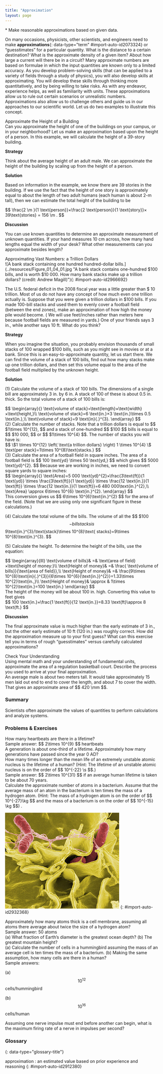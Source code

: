```yaml
---
title: "Approximation"
layout: page
---
```



<div data-type="abstract" markdown="1">
* Make reasonable approximations based on given data.

</div>

On many occasions, physicists, other scientists, and engineers need to make 
**approximations**{: data-type="term" #import-auto-id2073324} or “guesstimates”
for a particular quantity. What is the distance to a certain destination? What
is the approximate density of a given item? About how large a current will there
be in a circuit? Many approximate numbers are based on formulae in which the
input quantities are known only to a limited accuracy. As you develop
problem-solving skills (that can be applied to a variety of fields through a
study of physics), you will also develop skills at approximating. You will
develop these skills through thinking more quantitatively, and by being willing
to take risks. As with any endeavor, experience helps, as well as familiarity
with units. These approximations allow us to rule out certain scenarios or
unrealistic numbers. Approximations also allow us to challenge others and guide
us in our approaches to our scientific world. Let us do two examples to
illustrate this concept.

<div data-type="example" markdown="1">
<div data-type="title">
Approximate the Height of a Building
</div>
Can you approximate the height of one of the buildings on your campus, or in your neighborhood? Let us make an approximation based upon the height of a person. In this example, we will calculate the height of a 39-story building.

**Strategy**

Think about the average height of an adult male. We can approximate the height
of the building by scaling up from the height of a person.

**Solution**

Based on information in the example, we know there are 39 stories in the
building. If we use the fact that the height of one story is approximately equal
to about the length of two adult humans (each human is about 2-m tall), then we
can estimate the total height of the building to be

<div data-type="equation" id="eip-159">
 $$ \frac{2 \m }{1 \text{person}}×\frac{2 \text{person}}{1 \text{story}}× 39\text{stories} 
= 156 \m . $$ 
</div>

**Discussion**

You can use known quantities to determine an approximate measurement of unknown
quantities. If your hand measures 10 cm across, how many hand lengths equal the
width of your desk? What other measurements can you approximate besides length?

</div>

<div data-type="example" markdown="1">
<div data-type="title">
Approximating Vast Numbers: a Trillion Dollars
</div>
![A bank stack containing one hundred hundred-dollar bills.](../resources/Figure_01_04_01.jpg "A bank stack contains one-hundred $100 bills, and is worth $10 000. How many bank stacks make up a trillion dollars? (credit: Andrew Magill)"){: #import-auto-id2966692}

The U.S. federal deficit in the 2008 fiscal year was a little greater than $ 10
trillion. Most of us do not have any concept of how much even one trillion
actually is. Suppose that you were given a trillion dollars in $100 bills. If
you made 100-bill stacks and used them to evenly cover a football field (between
the end zones), make an approximation of how high the money pile would become. (
We will use feet/inches rather than meters here because football fields are
measured in yards.) One of your friends says 3 in., while another says 10 ft.
What do you think?

**Strategy**

When you imagine the situation, you probably envision thousands of small stacks
of 100 wrapped $100 bills, such as you might see in movies or at a bank. Since
this is an easy-to-approximate quantity, let us start there. We can find the
volume of a stack of 100 bills, find out how many stacks make up one trillion
dollars, and then set this volume equal to the area of the football field
multiplied by the unknown height.

**Solution**

(1) Calculate the volume of a stack of 100 bills. The dimensions of a single
bill are approximately 3 in. by 6 in. A stack of 100 of these is about 0.5 in.
thick. So the total volume of a stack of 100 bills is:

<div data-type="equation" id="eip-51">
 $$ \begin{array}{}
\text{volume of stack}=\text{length}×\text{width}×\text{height,}\\ \text{volume of stack}=6 \text{in.}×3 \text{in.}\times 0.5 \text{in.},\\ \text{volume of stack}=9 \text{in}{.}^{3}.
\end{array} $$ 
</div>
(2) Calculate the number of stacks. Note that a trillion dollars is equal to $$ $1\times 10^{12}, $$ 
and a stack of one-hundred $$ $100 $$ bills is equal to $$ $10 000, $$
or $$ $1\times 10^{4} $$. The number of stacks you will have is:

<div data-type="equation" id="eip-203">
 $$ \$1 \times 10^{12}
\left( \text{a trillion dollars} \right)
 1 \times 10^{4} \$ \text{per stack}=1\times 10^{8}\text{stacks.} $$ 
</div>
(3) Calculate the area of a football field in square inches. The area of a football field is  
$$ 100 \text{yd} \times 50 \text{yd,} $$ 
which gives $$ 5000 \text{yd}^{2}. $$
Because we are working in inches, we need to convert square yards to square
inches:

<div data-type="equation" id="eip-446">
 $$ \begin{array}{}
\text{Area}=5 000 \text{yd}^{2}×\frac{3\text{ft}}{1 \text{yd}} \times 
\frac{3\text{ft}}{1 \text{yd}} \times \frac{12 \text{in.}}{1 \text{ft}}
\times \frac{12 \text{in.}}{1 \text{ft}}=6 480 000\text{in.}^{2},\\ 
\text{Area} \approx 6\times 10^{6} \text{in.}^{2}.
\end{array} $$ 
</div>
This conversion gives us $$ 6\times 10^{6}\text{in.}^{2} $$ 
for the area of the field. (Note that we are using only one significant figure
in these calculations.)

(4) Calculate the total volume of the bills. The volume of all the $$ $100 $$ -bill
stacks is $$ 9\text{in.}^{3}/\text{stack}\times 10^{8}\text{
stacks}=9\times 10^{8}\text{in.}^{3}. $$

(5) Calculate the height. To determine the height of the bills, use the
equation:

<div data-type="equation" id="eip-690">
 $$ \begin{array}{lll}
\text{volume of bills}& =& \text{area of field}×\text{height of money:}\\ \text{Height of money}& =& \frac{ \text{volume of bills}}{\text{area of field}},\\ \text{Height of money}& =& \frac{9\times 10^{8}\text{in}{.}^{3}}{6\times 10^{6}{\text{in.}}^{2}}=1.33\times 10^{2}\text{in.,}\\ \text{Height of money}& \approx & 1\times 10^{2}\text{in.}=100 \text{in.}
\end{array} $$ 
</div>
The height of the money will be about 100 in. high. Converting this value to feet gives

<div data-type="equation" id="eip-635">
 $$ 100 \text{in.}×\frac{1 \text{ft}}{12 \text{in.}}=8.33 \text{ft}\approx 8 \text{ft.} $$ 
</div>

**Discussion**

The final approximate value is much higher than the early estimate of 3 in., but
the other early estimate of 10 ft (120 in.) was roughly correct. How did the
approximation measure up to your first guess? What can this exercise tell you in
terms of rough “guesstimates” versus carefully calculated approximations?

</div>

<div data-type="exercise" data-print-placement="here" data-element-type="check-understanding" data-label="">
<div data-type="title">
Check Your Understanding
</div>
<div data-type="problem" markdown="1">
Using mental math and your understanding of fundamental units, approximate the area of a regulation basketball court. Describe the process you used to arrive at your final approximation.

</div>
<div data-type="solution" data-print-placement="here" markdown="1">
An average male is about two meters tall. It would take approximately 15 men 
laid out end to end to cover the length, and about 7 to cover the width. That gives an approximate area of $$ 420 \mm $$.

</div>
</div>

### Summary

Scientists often approximate the values of quantities to perform calculations
and analyze systems.

### Problems &amp; Exercises

<div data-type="exercise" data-element-type="problems-exercises">
<div data-type="problem" markdown="1">
How many heartbeats are there in a lifetime?

</div>
<div data-type="solution" markdown="1">
Sample answer: $$ 2\times 10^{9} $$ heartbeats

</div>
</div>

<div data-type="exercise" data-element-type="problems-exercises">
<div data-type="problem" markdown="1">
A generation is about one-third of a lifetime. Approximately how many generations have passed since the year 0 AD?

</div>
</div>

<div data-type="exercise" data-element-type="problems-exercises">
<div data-type="problem" markdown="1">
How many times longer than the mean life of an extremely unstable atomic 
nucleus is the lifetime of a human? (Hint: The lifetime of an unstable atomic nucleus is on the order of $$ 10^{-22} \s $$.)

</div>
<div data-type="solution" markdown="1">
Sample answer: $$ 2\times 10^{31} $$ if an average human lifetime is taken 
to be about 70 years.

</div>
</div>

<div data-type="exercise" data-element-type="problems-exercises">
<div data-type="problem" markdown="1">
Calculate the approximate number of atoms in a bacterium. Assume that the average mass of an atom in the bacterium is ten 
times the mass of a hydrogen atom. (Hint: The mass of a hydrogen atom is on the order of $$ 10^{-27}\kg $$ 
and the mass of a bacterium is on the order of $$ 10^{-15} \kg $$) .

</div>
</div>

![A magnified image of the bacterium Salmonella attacking a human cell. The bacterium is rod shaped and about zero point seven to one point five micrometers in diameter and two to five micrometers in length.](../resources/Figure_01_04_02.jpg "This color-enhanced photo shows Salmonella typhimurium (red) attacking human cells. These bacteria are commonly known for causing foodborne illness. Can you estimate the number of atoms in each bacterium? (credit: Rocky Mountain Laboratories, NIAID, NIH)")
{: #import-auto-id2932368}

<div data-type="exercise" data-element-type="problems-exercises">
<div data-type="problem" markdown="1">
Approximately how many atoms thick is a cell membrane, assuming all atoms there average about twice the size of a hydrogen atom?

</div>
<div data-type="solution" markdown="1">
Sample answer: 50 atoms

</div>
</div>

<div data-type="exercise" data-element-type="problems-exercises">
<div data-type="problem" markdown="1">
(a) What fraction of Earth’s diameter is the greatest ocean depth?
(b) The greatest mountain height?

</div>
</div>

<div data-type="exercise" data-element-type="problems-exercises">
<div data-type="problem" markdown="1">
(a) Calculate the number of cells in a hummingbird assuming the mass of an average cell is ten times the mass of a bacterium.
(b) Making the same assumption, how many cells are there in a human?

</div>
<div data-type="solution" markdown="1">
Sample answers:

(a) $$ 10^{12} $$ cells/hummingbird

(b) $$ 10^{16} $$ cells/human

</div>
</div>

<div data-type="exercise" data-element-type="problems-exercises">
<div data-type="problem" markdown="1">
Assuming one nerve impulse must end before another can begin, what is the maximum firing rate of a nerve in impulses per second?

</div>
</div>

<div data-type="glossary" markdown="1">

### Glossary
{: data-type="glossary-title"}

approximation
: an estimated value based on prior experience and reasoning 
{: #import-auto-id2912380}

</div>
